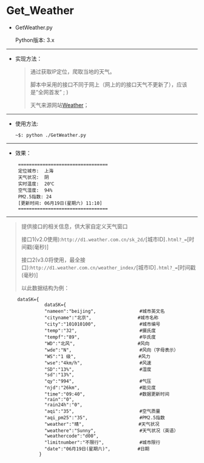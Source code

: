 # Get_Weather

* GetWeather.py
 
     Python版本: 3.x

* * *

*   实现方法：

    > 通过获取IP定位，爬取当地的天气。
    > 
    > 脚本中采用的接口不同于网上（网上的的接口天气不更新了），应该是“全网首发”   ; )
    >
    > 天气来源网站[Weather](http://www.weather.com.cn/)；

* * *

*   使用方法:
    
     `~$: python ./GetWeather.py`

* * *




* 效果：

       =================================
       定位城市:  上海
       天气状况:  阴
       实时温度:  20℃
       空气湿度:  94%
       PM2.5指数: 24
       [更新时间: 06月19日(星期六) 11:10]
       =================================
       
* * *
   >提供接口的相关信息，供大家自定义天气窗口
   >
   > 接口1(v2.0使用):`http://d1.weather.com.cn/sk_2d/`[城市ID]`.html?_=`[时间戳(毫秒)]
   >
   > 接口2(v3.0将使用，最全接口):`http://d1.weather.com.cn/weather_index/`[城市ID]`.html?_=`[时间戳(毫秒)]
   >
   >以此数据结构为例：
        
        dataSK={
                  dataSK={
                  "nameen":"beijing",                #城市英文名
                  "cityname":"北京",                 #城市名称
                  "city":"101010100",                #城市编号
                  "temp":"32",                       #摄氏度
                  "tempf":"89",                      #华氏度
                  "WD":"北风",                       #风向
                  "wde":"N",                         #风向（字母表示）
                  "WS":"1 级",                       #风力
                  "wse":"4km/h",                     #风速
                  "SD":"13%",                        #湿度
                  "sd":"13%",
                  "qy":"994",                        #气压
                  "njd":"26km",                      #能见度
                  "time":"09:40",                    #数据更新时间
                  "rain":"0",
                  "rain24h":"0",
                  "aqi":"35",                        #空气质量
                  "aqi_pm25":"35",                   #PM2.5指数
                  "weather":"晴",                    #天气状况
                  "weathere":"Sunny",                #天气状况（英语）
                  "weathercode":"d00",
                  "limitnumber":"不限行",             #城市限行
                  "date":"06月19日(星期六)",          #日期
                }


